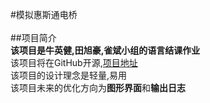 #模拟惠斯通电桥<br>
<br>
##项目简介<br>
**该项目是牛英健,田旭豪,雀斌小组的语言结课作业**<br>
该项目将在GitHub开源,[项目地址](https://github.com/ajian000/junkyard/tree/main/%E5%A4%A7%E4%BD%9C%E4%B8%9A)<br>
该项目的设计理念是轻量,易用<br>
该项目未来的优化方向为**图形界面**和**输出日志**<br>
